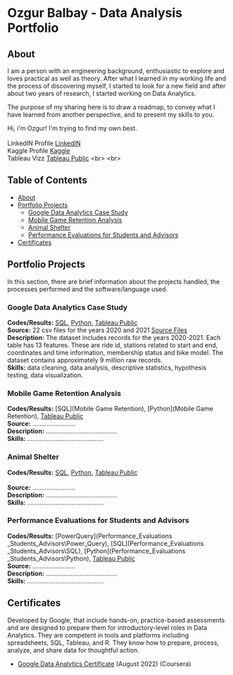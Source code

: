 # Ozgur Balbay - Data Analysis Portfolio

## About

I am a person with an engineering background, enthusiastic to explore and loves practical as well as theory. After what I learned in my working life and the process of discovering myself, I started to look for a new field and after about two years of research, I started working on Data Analytics. 

The purpose of my sharing here is to draw a roadmap, to convey what I have learned from another perspective, and to present my skills to you. 

Hi, i'm Ozgur! I'm trying to find my own best.
<br>
<br>
LinkedIN Profile [LinkedIN](https://www.linkedin.com/in/balozgur/)
<br>
Kaggle Profile [Kaggle](https://www.kaggle.com/zgrbalbay/account)    
<br> 
Tableau Vizz [Tableau Public]([https://public.tableau.com/app/profile/balozgur](https://public.tableau.com/app/profile/balozgur)) 
<br>
<br>
## Table of Contents
- [About](#about)
- [Portfolio Projects](#portfolio-projects)
	+ [Google Data Analytics Case Study](#google-data-analytics-case-study)
	+ [Mobile Game Retention Analysis](#mobile-game-retention-analysis)
	+ [Animal Shelter](#animal-shelter)
	+ [Performance Evaluations for Students and Advisors](#performance-evaluations-for-students-and-advisors)
- [Certificates](#certificates)

## Portfolio Projects
In this section, there are brief information about the projects handled, the processes performed and the software/language used.
<br>
### Google Data Analytics Case Study
**Codes/Results:** [SQL](google_data_analytics_case_study\SQL), [Python](google_data_analytics_case_study\python), [Tableau Public](https://public.tableau.com/app/profile/balozgur)<br>
**Source:** 22 csv files for the years 2020 and 2021 [Source Files](https://divvy-tripdata.s3.amazonaws.com/index.html) <br>
**Description:** The dataset includes records for the years 2020-2021. Each table has 13 features. These are ride id, stations related to start and end, coordinates and time information, membership status and bike model. The dataset contains approximately 9 million raw records. <br>
**Skills:** data cleaning, data analysis, descriptive statistics, hypothesis testing, data visualization.

### Mobile Game Retention Analysis
**Codes/Results:** [SQL](Mobile Game Retention), [Python](Mobile Game Retention), [Tableau Public](https://public.tableau.com/app/profile/balozgur)<br>
**Source:** ........................<br>
**Description:** ........................................<br>
**Skills:** ...........................................

### Animal Shelter
**Codes/Results:** [SQL](animal_shelter\SQL), [Python](animal_shelter\Python), [Tableau Public](https://public.tableau.com/app/profile/balozgur)<br>  
**Source:** ........................<br>
**Description:** ........................................<br>
**Skills:** ...........................................

### Performance Evaluations for Students and Advisors
**Codes/Results:** [PowerQuery](Performance_Evaluations _Students_Advisors\Power_Query), [SQL](Performance_Evaluations _Students_Advisors\SQL), [Python](Performance_Evaluations _Students_Advisors\Python), [Tableau Public](https://public.tableau.com/app/profile/balozgur)<br>
**Source:** ........................<br>
**Description:** ........................................<br>
**Skills:** ...........................................


## Certificates
Developed by Google, that include hands-on, practice-based assessments and are designed to prepare them for introductory-level roles in Data Analytics. They are competent in tools and platforms including spreadsheets, SQL, Tableau, and R. They know how to prepare, process, analyze, and share data for thoughtful action.
- [Google Data Analytics Certificate](https://www.credly.com/badges/3a3def53-31e0-490e-803c-10e089dad83f?source=linked_in_profile) (August 2022) (Coursera)
